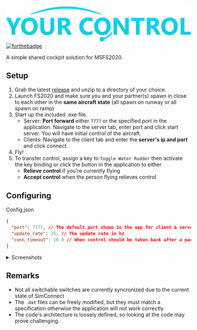 ![](/assets/logo.png)
[![forthebadge](https://forthebadge.com/images/badges/built-with-love.svg)](https://forthebadge.com)

A simple shared cockpit solution for MSFS2020.

## Setup
1. Grab the latest [release](https://github.com/Sequal32/yourcontrol/releases/latest) and unzip to a directory of your choice.
1. Launch FS2020 and make sure you and your partner(s) spawn in close to each other in the **same aircraft state** (all spawn on runway or all spawn on ramp)
1. Start up the included .exe file.
    * Server: **Port forward** either `7777` or the specified port in the application. Navigate to the server tab, enter port and click start server. You will have initial control of the aircraft.
    * Clients: Navigate to the client tab and enter the **server's ip and port** and click connect.
1. Fly!
1. To transfer control, assign a key to `Toggle Water Rudder` then activate the key binding or click the button in the application to either
   * **Relieve control** if you're currently flying
   * **Accept control** when the person flying relieves control
## Configuring
Config.json
```json
{
  "port": 7777, // The default port shown in the app for client & server
  "update_rate": 15, // The update rate in hz
  "conn_timeout": 10.0 // When control should be taken back after a packet hasn't been received for X amount of seconds
}
```

<details>
    <summary>Screenshots</summary>
    <img src="assets/app.png">
</details>

## Remarks
* Not all switchable switches are currently syncronized due to the current state of SimConnect
* The `.dat` files can be freely modified, but they must match a specification otherwise the application will not work correctly.
* The code's architecture is loosely defined, so looking at the code may prove challenging.
